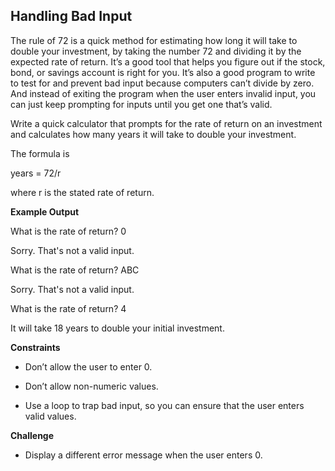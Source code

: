 ## Handling Bad Input

The rule of 72 is a quick method for estimating how long it will take to double your investment, by taking the number 72 and dividing it by the expected rate of return. It’s a good tool that helps you figure out if the stock, bond, or savings account is right for you. It’s also a good program to write to test for and prevent bad input because computers can’t divide by zero. And instead of exiting the program when the user enters invalid input, you can just keep prompting for inputs until you get one that’s valid.

Write a quick calculator that prompts for the rate of return on an investment and calculates how many years it will take to double your investment.

The formula is

years = 72/r

where r is the stated rate of return.

**Example Output**

What is the rate of return? 0

Sorry. That's not a valid input.

What is the rate of return? ABC

Sorry. That's not a valid input.

What is the rate of return? 4

It will take 18 years to double your initial investment.

**Constraints**

- Don’t allow the user to enter 0.

- Don’t allow non-numeric values.

- Use a loop to trap bad input, so you can ensure that the user enters valid values.

**Challenge**

- Display a different error message when the user enters 0.
